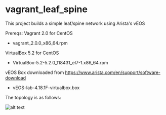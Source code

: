 # vagrant_leaf_spine

This project builds a simple leaf/spine network using Arista's vEOS

Prereqs:
Vagrant 2.0 for CentOS
- vagrant_2.0.0_x86_64.rpm

VirtualBox 5.2 for CentOS
- VirtualBox-5.2-5.2.0_118431_el7-1.x86_64.rpm

vEOS Box downloaded from https://www.arista.com/en/support/software-download
- vEOS-lab-4.18.1F-virtualbox.box

The topology is as follows:

![alt text](https://github.com/mtharpie/vagrant_leaf_spine/blob/master/pics/vagrant-diagram-updated.png)
